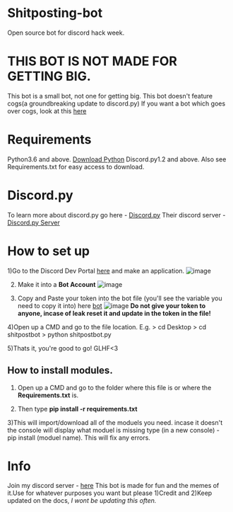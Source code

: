 # Shitposting-bot
Open source bot for discord hack week.
# THIS BOT IS NOT MADE FOR GETTING BIG. 
This bot is a small bot, not one for getting big.
This bot doesn't feature cogs(a groundbreaking update to discord.py)
If you want a bot which goes over cogs, look at this [here](https://github.com/AlexFlipnote/discord_bot.py)

# Requirements
Python3.6 and above. [Download Python](https://www.python.org/downloads/)
Discord.py1.2 and above.
Also see Requirements.txt for easy access to download.


# Discord.py
To learn more about discord.py go here - [Discord.py](https://discordpy.readthedocs.io/en/latest/index.html)
Their discord server - [Discord.py Server](https://discord.gg/r3sSKJJ)



# How to set up 
1)Go to the Discord Dev Portal [here](https://discordapp.com/developers/applications/)
and make an application. ![image](https://i.imgur.com/wwhqPiq.png)

2) Make it into a **Bot Account** ![image](https://i.imgur.com/3nZYzHA.png)

3) Copy and Paste your token into the bot file (you'll see the variable you need to copy it into) here [bot](https://github.com/5ifty/Shitposting-bot/blob/master/shitpostbot.py) 
![image](https://i.imgur.com/AfIGWh8.png)
**Do not give your token to anyone, incase of leak reset it and update in the token in the file!**

4)Open up a CMD and go to the file location. E.g. > cd Desktop > cd shitpostbot > python shitpostbot.py

5)Thats it, you're good to go! GLHF<3

## How to install modules.
1) Open up a CMD and go to the folder where this file is or where the **Requirements.txt** is.

2) Then type **pip install -r requirements.txt**

3)This will import/download all of the moduels you need.
incase it doesn't the console will display what moduel is missing
type (in a new console) - pip install (moduel name). This will fix any errors.


# Info 

Join my discord server - [here](https://discord.gg/jAaSeEx)
This bot is made for fun and the memes of it.Use for whatever purposes you want but please 
1)Credit and 2)Keep updated on the docs, 
*I wont be updating this often.*
